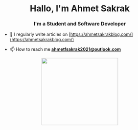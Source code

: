 <h1 align="center">Hallo, I'm Ahmet Sakrak</h1>
<h3 align="center">I'm a Student and Software Developer</h3>

- 📝 I regularly write articles on [https://ahmetsakrakblog.com/](https://ahmetsakrakblog.com/)

- 📫 How to reach me **ahmetfsakrak2021@outlook.com**

<p align="center"> <img width="250" height="220" src="https://user-images.githubusercontent.com/66999194/137902668-02da198a-1270-4102-bed1-8f63cc5fdbe6.png"> </p>

